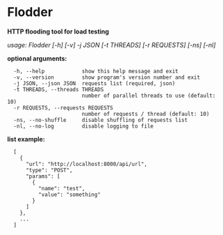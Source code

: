 # Flodder
**HTTP flooding tool for load testing**

*usage: Flodder [-h] [-v] -j JSON [-t THREADS] [-r REQUESTS] [-ns] [-nl]*

**optional arguments:**
```
  -h, --help            show this help message and exit
  -v, --version         show program's version number and exit
  -j JSON, --json JSON  requests list (required, json)
  -t THREADS, --threads THREADS
                        number of parallel threads to use (default: 10)
  -r REQUESTS, --requests REQUESTS
                        number of requests / thread (default: 10)
  -ns, --no-shuffle     disable shuffling of requests list
  -nl, --no-log         disable logging to file
```

**list example:**
```
  [
    {
      "url": "http://localhost:8000/api/url",
      "type": "POST",
      "params": [
        {
          "name": "test",
          "value": "something"
        }
      ]
    },
    ...
  ]
  ```
